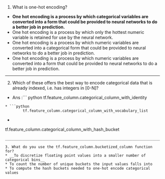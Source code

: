 1. What is one-hot encoding?
* __One hot encoding is a process by which categorical variables are converted into a form that could be provided to neural networks to do a better job in prediction.__
* One hot encoding is a process by which only the hottest numeric variable is retained for use by the neural network.
* One hot encoding is a process by which numeric variables are converted into a categorical form that could be provided to neural networks to do a better job in prediction.
* One hot encoding is a process by which numeric variables are converted into a form that could be provided to neural networks to do a better job in prediction.
_________________________________________________________________________________________

2. Which of these offers the best way to encode categorical data that is already indexed, i.e. has integers in [0-N]?
* Ans :``` python 
		tf.feature_column.categorical_column_with_identity
```
* ```python
		tf.feature_column.categorical_column_with_vocabulary_list
```
* ```python
tf.feature_column.categorical_column_with_hash_bucket
```
______________________________________________________________________________________________

3. What do you use the tf.feature_column.bucketized_column function for?
* __To discretize floating point values into a smaller number of categorical bins__
* To count the number of unique buckets the input values falls into
* To compute the hash buckets needed to one-hot encode categorical values

